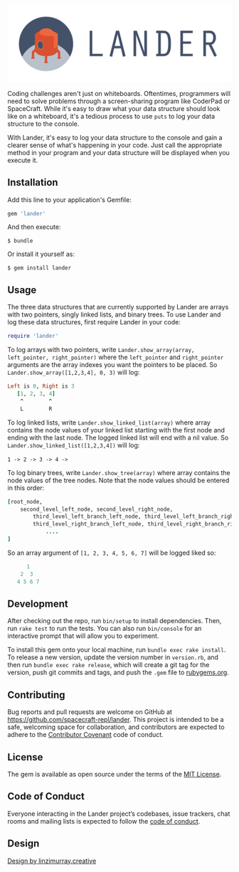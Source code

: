 ![Lander](lander_logo_type.png)

Coding challenges aren't just on whiteboards. Oftentimes, programmers will need to solve problems through a screen-sharing program like CoderPad or SpaceCraft. While it's easy to draw what your data structure should look like on a whiteboard, it's a tedious process to use `puts` to log your data structure to the console.

With Lander, it's easy to log your data structure to the console and gain a clearer sense of what's happening in your code. Just call the appropriate method in your program and your data structure will be displayed when you execute it.

## Installation

Add this line to your application's Gemfile:

```ruby
gem 'lander'
```

And then execute:

    $ bundle

Or install it yourself as:

    $ gem install lander

## Usage

The three data structures that are currently supported by Lander are arrays with two pointers, singly linked lists, and binary trees. To use Lander and log these data structures, first require Lander in your code:

```ruby
require 'lander'    
```

To log arrays with two pointers, write `Lander.show_array(array, left_pointer, right_pointer)` where the `left_pointer` and `right_pointer` arguments are the array indexes you want the pointers to be placed. So `Lander.show_array([1,2,3,4], 0, 3)` will log:

```ruby
Left is 0, Right is 3
   [1, 2, 3, 4]
    ^        ^
    L        R
```

To log linked lists, write `Lander.show_linked_list(array)` where array contains the node values of your linked list starting with the first node and ending with the last node. The logged linked list will end with a nil value. So `Lander.show_linked_list([1,2,3,4])` will log:

`1 -> 2 -> 3 -> 4 ->`

To log binary trees, write `Lander.show_tree(array)` where array contains the node values of the tree nodes. Note that the node values should be entered in this order:

```ruby
[root_node,
    second_level_left_node, second_level_right_node,
        third_level_left_branch_left_node, third_level_left_branch_right_node,
        third_level_right_branch_left_node, third_level_right_branch_right_node,
            ....
]
```
So an array argument of `[1, 2, 3, 4, 5, 6, 7]` will be logged liked so:

```ruby
      1
    2  3
   4 5 6 7
```
   
## Development

After checking out the repo, run `bin/setup` to install dependencies. Then, run `rake test` to run the tests. You can also run `bin/console` for an interactive prompt that will allow you to experiment.

To install this gem onto your local machine, run `bundle exec rake install`. To release a new version, update the version number in `version.rb`, and then run `bundle exec rake release`, which will create a git tag for the version, push git commits and tags, and push the `.gem` file to [rubygems.org](https://rubygems.org).

## Contributing

Bug reports and pull requests are welcome on GitHub at https://github.com/spacecraft-repl/lander. This project is intended to be a safe, welcoming space for collaboration, and contributors are expected to adhere to the [Contributor Covenant](http://contributor-covenant.org) code of conduct.

## License

The gem is available as open source under the terms of the [MIT License](https://opensource.org/licenses/MIT).

## Code of Conduct

Everyone interacting in the Lander project’s codebases, issue trackers, chat rooms and mailing lists is expected to follow the [code of conduct](https://github.com/spacecraft-repl/lander/blob/master/CODE_OF_CONDUCT.md).

## Design
[Design by linzimurray.creative](https://www.instagram.com/linzimurray.creative/)
